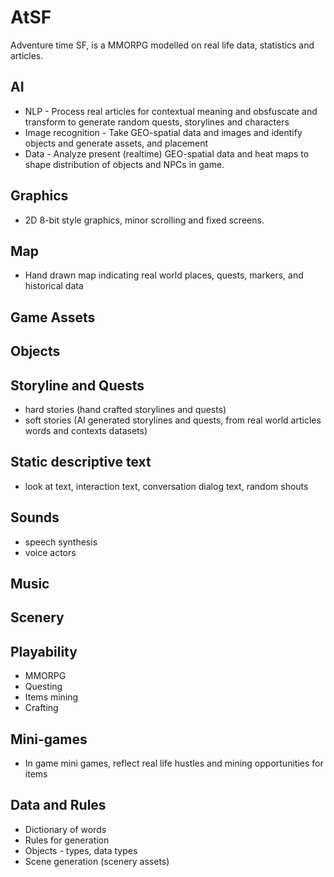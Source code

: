 # AtSF
Adventure time SF, is a MMORPG modelled on real life data, statistics and articles.

## AI
- NLP - Process real articles for contextual meaning and obsfuscate and transform to generate random quests, storylines and characters
- Image recognition - Take GEO-spatial data and images and identify objects and generate assets, and placement
- Data - Analyze present (realtime) GEO-spatial data and heat maps to shape distribution of objects and NPCs in game.

## Graphics
- 2D 8-bit style graphics, minor scrolling and fixed screens.

## Map
- Hand drawn map indicating real world places, quests, markers, and historical data

## Game Assets

## Objects

## Storyline and Quests
- hard stories (hand crafted storylines and quests)
- soft stories (AI generated storylines and quests, from real world articles words and contexts datasets)

## Static descriptive text
- look at text, interaction text, conversation dialog text, random shouts

## Sounds
- speech synthesis
- voice actors

## Music

## Scenery

## Playability
- MMORPG
- Questing
- Items mining
- Crafting
  
## Mini-games
- In game mini games, reflect real life hustles and mining opportunities for items
  
## Data and Rules
- Dictionary of words
- Rules for generation
- Objects - types, data types
- Scene generation (scenery assets)
  
